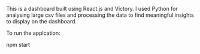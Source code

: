 This is a dashboard built using React.js and Victory. I used Python for analysing large csv files and processing the data to find meaningful insights to display on the dashboard.

To run the applcation:

npm start
